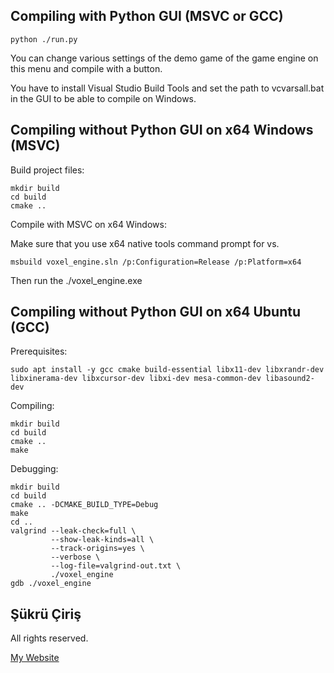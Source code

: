 ## Compiling with Python GUI (MSVC or GCC)

```
python ./run.py
```
You can change various settings of the demo game of the game engine on this menu and compile with a button.

You have to install Visual Studio Build Tools and set the path to vcvarsall.bat in the GUI to be able to compile on Windows.

## Compiling without Python GUI on x64 Windows (MSVC)

Build project files:

```
mkdir build
cd build
cmake ..
```

Compile with MSVC on x64 Windows:

Make sure that you use x64 native tools command prompt for vs.

```
msbuild voxel_engine.sln /p:Configuration=Release /p:Platform=x64
```

Then run the ./voxel_engine.exe

## Compiling without Python GUI on x64 Ubuntu (GCC)

Prerequisites:

```
sudo apt install -y gcc cmake build-essential libx11-dev libxrandr-dev libxinerama-dev libxcursor-dev libxi-dev mesa-common-dev libasound2-dev
```

Compiling:

```
mkdir build
cd build
cmake ..
make
```

Debugging:

```
mkdir build
cd build
cmake .. -DCMAKE_BUILD_TYPE=Debug
make
cd ..
valgrind --leak-check=full \
         --show-leak-kinds=all \
         --track-origins=yes \
         --verbose \
         --log-file=valgrind-out.txt \
         ./voxel_engine 
gdb ./voxel_engine 
```

## Şükrü Çiriş

All rights reserved.

[My Website](https://sukruciris.github.io)
